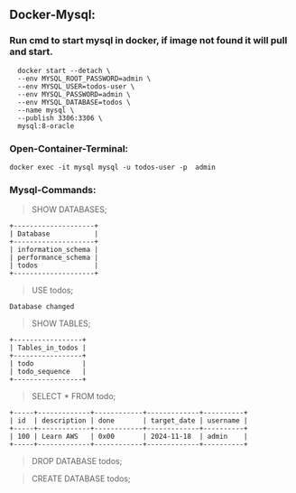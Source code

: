 ## Docker-Mysql:

### Run cmd to start mysql in docker, if image not found it will pull and start.

```
  docker start --detach \ 
  --env MYSQL_ROOT_PASSWORD=admin \
  --env MYSQL_USER=todos-user \
  --env MYSQL_PASSWORD=admin \
  --env MYSQL_DATABASE=todos \
  --name mysql \
  --publish 3306:3306 \
  mysql:8-oracle
```

### Open-Container-Terminal:

```docker exec -it mysql mysql -u todos-user -p  admin```


### Mysql-Commands:


> SHOW DATABASES;

```
+--------------------+
| Database           |
+--------------------+
| information_schema |
| performance_schema |
| todos              |
+--------------------+
```

>USE todos;

```
Database changed
```

>SHOW TABLES;

```
+-----------------+
| Tables_in_todos |
+-----------------+
| todo            |
| todo_sequence   |
+-----------------+
```

>SELECT * FROM todo;

```
+-----+-------------+------------+-------------+----------+
| id  | description | done       | target_date | username |
+-----+-------------+------------+-------------+----------+
| 100 | Learn AWS   | 0x00       | 2024-11-18  | admin    |
+-----+-------------+------------+-------------+----------+

```

> DROP DATABASE todos;

> CREATE DATABASE todos;

